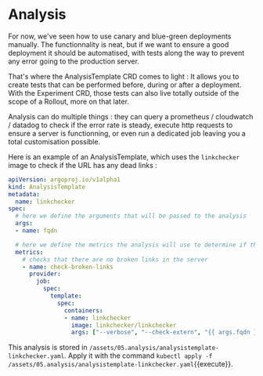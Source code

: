 # Analysis

For now, we've seen how to use canary and blue-green deployments manually. The functionnality is neat, but if we want to ensure a good deployment it should be automatised, with tests along the way to prevent any error going to the production server.

That's where the AnalysisTemplate CRD comes to light : It allows you to create tests that can be performed before, during or after a deployment. With the Experiment CRD, those tests can also live totally outside of the scope of a Rollout, more on that later.

Analysis can do multiple things : they can query a prometheus / cloudwatch / datadog to check if the error rate is steady, execute http requests to ensure a server is functionning, or even run a dedicated job leaving you a total customisation possible.

Here is an example of an AnalysisTemplate, which uses the `linkchecker` image to check if the URL has any dead links :

```yaml
apiVersion: argoproj.io/v1alpha1
kind: AnalysisTemplate
metadata:
  name: linkchecker
spec:
  # here we define the arguments that will be passed to the analysis
  args:
  - name: fqdn

  # here we define the metrics the analysis will use to determine if the run should be succesful.
  metrics:
    # checks that there are no broken links in the server
    - name: check-broken-links
      provider:
        job:
          spec:
            template:
              spec:
                containers:
                - name: linkchecker
                  image: linkchecker/linkchecker
                  args: ["--verbose", "--check-extern", "{{ args.fqdn }}"]
```

This analysis is stored in `/assets/05.analysis/analysistemplate-linkchecker.yaml`.
Apply it with the command `kubectl apply -f /assets/05.analysis/analysistemplate-linkchecker.yaml`{{execute}}.
